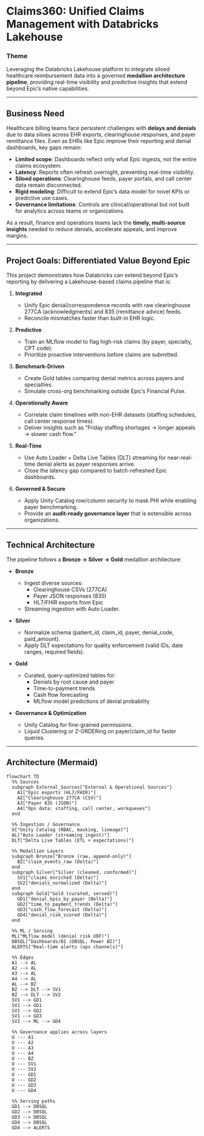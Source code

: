 # Claims360: Unified Claims Management with Databricks Lakehouse  

### Theme  
Leveraging the Databricks Lakehouse platform to integrate siloed healthcare reimbursement data into a governed **medallion architecture pipeline**, providing real-time visibility and predictive insights that extend beyond Epic’s native capabilities.  

---

## Business Need  
Healthcare billing teams face persistent challenges with **delays and denials** due to data siloes across EHR exports, clearinghouse responses, and payer remittance files. Even as EHRs like Epic improve their reporting and denial dashboards, key gaps remain:  

- **Limited scope**: Dashboards reflect only what Epic ingests, not the entire claims ecosystem.  
- **Latency**: Reports often refresh overnight, preventing real-time visibility.  
- **Siloed operations**: Clearinghouse feeds, payer portals, and call center data remain disconnected.  
- **Rigid modeling**: Difficult to extend Epic’s data model for novel KPIs or predictive use cases.  
- **Governance limitations**: Controls are clinical/operational but not built for analytics across teams or organizations.  

As a result, finance and operations teams lack the **timely, multi-source insights** needed to reduce denials, accelerate appeals, and improve margins.  

---

## Project Goals: Differentiated Value Beyond Epic  

This project demonstrates how Databricks can extend beyond Epic’s reporting by delivering a Lakehouse-based claims pipeline that is:  

1. **Integrated**  
   - Unify Epic denial/correspondence records with raw clearinghouse 277CA (acknowledgments) and 835 (remittance advice) feeds.  
   - Reconcile mismatches faster than built-in EHR logic.  

2. **Predictive**  
   - Train an MLflow model to flag high-risk claims (by payer, specialty, CPT code).  
   - Prioritize proactive interventions before claims are submitted.  

3. **Benchmark-Driven**  
   - Create Gold tables comparing denial metrics across payers and specialties.  
   - Simulate cross-org benchmarking outside Epic’s Financial Pulse.  

4. **Operationally Aware**  
   - Correlate claim timelines with non-EHR datasets (staffing schedules, call center response times).  
   - Deliver insights such as “Friday staffing shortages → longer appeals → slower cash flow.”  

5. **Real-Time**  
   - Use Auto Loader + Delta Live Tables (DLT) streaming for near-real-time denial alerts as payer responses arrive.  
   - Close the latency gap compared to batch-refreshed Epic dashboards.  

6. **Governed & Secure**  
   - Apply Unity Catalog row/column security to mask PHI while enabling payer benchmarking.  
   - Provide an **audit-ready governance layer** that is extensible across organizations.  

---

## Technical Architecture  

The pipeline follows a **Bronze → Silver → Gold** medallion architecture:  

- **Bronze**  
  - Ingest diverse sources:  
    - Clearinghouse CSVs (277CA)  
    - Payer JSON responses (835)  
    - HL7/FHIR exports from Epic  
  - Streaming ingestion with Auto Loader.  

- **Silver**  
  - Normalize schema (patient_id, claim_id, payer, denial_code, paid_amount).  
  - Apply DLT expectations for quality enforcement (valid IDs, date ranges, required fields).  

- **Gold**  
  - Curated, query-optimized tables for:  
    - Denials by root cause and payer  
    - Time-to-payment trends  
    - Cash flow forecasting  
    - MLflow model predictions of denial probability  

- **Governance & Optimization**  
  - Unity Catalog for fine-grained permissions.  
  - Liquid Clustering or Z-ORDERing on payer/claim_id for faster queries.  

---

## Architecture (Mermaid)

```mermaid
flowchart TD
  %% Sources
  subgraph External_Sources["External & Operational Sources"]
    A1["Epic exports (HL7/FHIR)"]
    A2["Clearinghouse 277CA (CSV)"]
    A3["Payer 835 (JSON)"]
    A4["Ops data: staffing, call center, workqueues"]
  end

  %% Ingestion / Governance
  U["Unity Catalog (RBAC, masking, lineage)"]
  AL["Auto Loader (streaming ingest)"]
  DLT["Delta Live Tables (ETL + expectations)"]

  %% Medallion Layers
  subgraph Bronze["Bronze (raw, append-only)"]
    BZ["claim_events_raw (Delta)"]
  end
  subgraph Silver["Silver (cleaned, conformed)"]
    SV1["claims_enriched (Delta)"]
    SV2["denials_normalized (Delta)"]
  end
  subgraph Gold["Gold (curated, served)"]
    GD1["denial_kpis_by_payer (Delta)"]
    GD2["time_to_payment_trends (Delta)"]
    GD3["cash_flow_forecast (Delta)"]
    GD4["denial_risk_scored (Delta)"]
  end

  %% ML / Serving
  ML["MLflow model (denial risk UDF)"]
  DBSQL["Dashboards/BI (DBSQL, Power BI)"]
  ALERTS["Real-time alerts (ops channels)"]

  %% Edges
  A1 --> AL
  A2 --> AL
  A3 --> AL
  A4 --> AL
  AL --> BZ
  BZ --> DLT --> SV1
  BZ --> DLT --> SV2
  SV1 --> GD1
  SV2 --> GD1
  SV1 --> GD2
  SV1 --> GD3
  SV2 --> ML --> GD4

  %% Governance applies across layers
  U --- A1
  U --- A2
  U --- A3
  U --- A4
  U --- BZ
  U --- SV1
  U --- SV2
  U --- GD1
  U --- GD2
  U --- GD3
  U --- GD4

  %% Serving paths
  GD1 --> DBSQL
  GD2 --> DBSQL
  GD3 --> DBSQL
  GD4 --> DBSQL
  GD4 --> ALERTS
